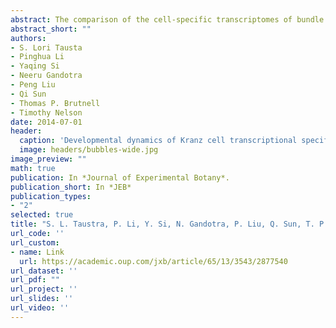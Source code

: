 ```yaml
---
abstract: The comparison of the cell-specific transcriptomes of bundle sheath (BS) and mesophyll (M) cells from successive developmental stages of maize (Zea mays) leaves reveals that the number of genes preferentially transcribed in one cell type or the other varies considerably from the sink–source transition to mature photosynthetic stages. The number of differentially expressed (DE) genes is maximal at a stage well before full maturity, including those that encode key functions for C4 photosynthesis. The developmental dynamics of BS/M differential expression can be used to identify candidates for other C4-related functions and to simplify the identification of specific pathways members from otherwise complex gene families. A significant portion of the candidates for C4-related transcription factors identified with this developmental DE strategy overlap with those identified in studies using alternative strategies, thus providing independent support for their potential importance.
abstract_short: ""
authors:
- S. Lori Tausta  
- Pinghua Li  
- Yaqing Si  
- Neeru Gandotra  
- Peng Liu  
- Qi Sun 
- Thomas P. Brutnell  
- Timothy Nelson
date: 2014-07-01
header:
  caption: 'Developmental dynamics of Kranz cell transcriptional specificity in maize leaf reveals early onset of C4-related processes'
  image: headers/bubbles-wide.jpg
image_preview: ""
math: true
publication: In *Journal of Experimental Botany*.
publication_short: In *JEB*
publication_types:
- "2"
selected: true
title: "S. L. Taustra, P. Li, Y. Si, N. Gandotra, P. Liu, Q. Sun, T. P. Brutnell, and T. Nelson (2014). Developmental dynamics of Kranz cell transcriptional specificity in maize leaf reveals early onset of C4-related processes. Journal of Experimental Botany, 65(13):3543-3555."
url_code: ''
url_custom:
- name: Link
  url: https://academic.oup.com/jxb/article/65/13/3543/2877540
url_dataset: ''
url_pdf: ""
url_project: ''
url_slides: ''
url_video: ''
---
```


